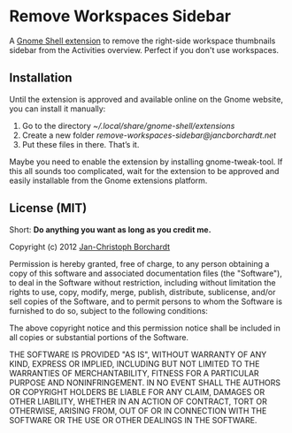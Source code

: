 # Remove Workspaces Sidebar

A [Gnome Shell extension](http://extensions.gnome.org) to remove the right-side workspace thumbnails sidebar from the Activities overview. Perfect if you don't use workspaces.


## Installation

Until the extension is approved and available online on the Gnome website, you can install it manually:

1. Go to the directory _~/.local/share/gnome-shell/extensions_
2. Create a new folder _remove-workspaces-sidebar@jancborchardt.net_
3. Put these files in there. That’s it.

Maybe you need to enable the extension by installing gnome-tweak-tool. If this all sounds too complicated, wait for the extension to be approved and easily installable from the Gnome extensions platform.


## License (MIT)

Short: **Do anything you want as long as you credit me.**

Copyright (c) 2012 [Jan-Christoph Borchardt](http://jancborchardt.net)

Permission is hereby granted, free of charge, to any person obtaining a copy of this software and associated documentation files (the "Software"), to deal in the Software without restriction, including without limitation the rights to use, copy, modify, merge, publish, distribute, sublicense, and/or sell copies of the Software, and to permit persons to whom the Software is furnished to do so, subject to the following conditions:

The above copyright notice and this permission notice shall be included in all copies or substantial portions of the Software.

THE SOFTWARE IS PROVIDED "AS IS", WITHOUT WARRANTY OF ANY KIND, EXPRESS OR IMPLIED, INCLUDING BUT NOT LIMITED TO THE WARRANTIES OF MERCHANTABILITY, FITNESS FOR A PARTICULAR PURPOSE AND NONINFRINGEMENT. IN NO EVENT SHALL THE AUTHORS OR COPYRIGHT HOLDERS BE LIABLE FOR ANY CLAIM, DAMAGES OR OTHER LIABILITY, WHETHER IN AN ACTION OF CONTRACT, TORT OR OTHERWISE, ARISING FROM, OUT OF OR IN CONNECTION WITH THE SOFTWARE OR THE USE OR OTHER DEALINGS IN THE SOFTWARE.
